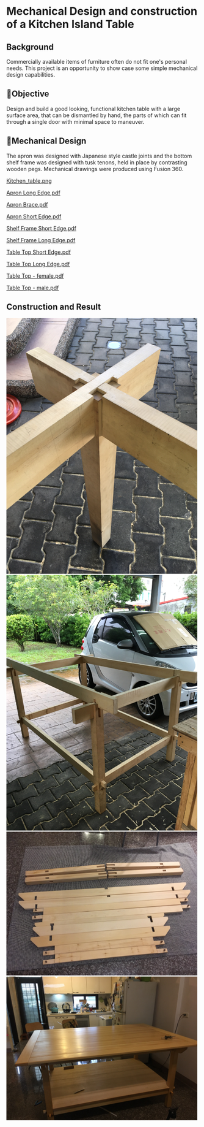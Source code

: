 # Mechanical Design and construction of a Kitchen Island Table

## Background

Commercially available items of furniture often do not fit one's personal needs. This project is an opportunity to show case some simple mechanical design capabilities.

## 🎯Objective

Design and build a good looking, functional kitchen table with a large surface area, that can be dismantled by hand, the parts of which can fit through a single door with minimal space to maneuver. 

## 🦾Mechanical Design

The apron was designed with Japanese style castle joints and the bottom shelf frame was designed with tusk tenons, held in place by contrasting wooden pegs. Mechanical drawings were produced using Fusion 360.

[Kitchen_table.png](https://github.com/Mark-fr-dev/Mark-de-Villiers/blob/5bb0630bfcda1bebe130e52e7cfa558b34b09bf6/Mark/Mechanical/Kitchen_table.png)

[Apron Long Edge.pdf](https://github.com/Mark-fr-dev/Mark-de-Villiers/blob/5bb0630bfcda1bebe130e52e7cfa558b34b09bf6/Mark/Mechanical/Apron_Long_Edge.pdf)

[Apron Brace.pdf](https://github.com/Mark-fr-dev/Mark-de-Villiers/blob/5bb0630bfcda1bebe130e52e7cfa558b34b09bf6/Mark/Mechanical/Apron_Brace.pdf)

[Apron Short Edge.pdf](https://github.com/Mark-fr-dev/Mark-de-Villiers/blob/5bb0630bfcda1bebe130e52e7cfa558b34b09bf6/Mark/Mechanical/Apron_Short_Edge.pdf)

[Shelf Frame Short Edge.pdf](https://github.com/Mark-fr-dev/Mark-de-Villiers/blob/5bb0630bfcda1bebe130e52e7cfa558b34b09bf6/Mark/Mechanical/Shelf_Frame_Short_Edge.pdf)

[Shelf Frame Long Edge.pdf](https://github.com/Mark-fr-dev/Mark-de-Villiers/blob/5bb0630bfcda1bebe130e52e7cfa558b34b09bf6/Mark/Mechanical/Shelf_Frame_Short_Edge.pdf)

[Table Top Short Edge.pdf](https://github.com/Mark-fr-dev/Mark-de-Villiers/blob/5bb0630bfcda1bebe130e52e7cfa558b34b09bf6/Mark/Mechanical/Table_Top_Short_Edge.pdf)

[Table Top Long Edge.pdf](https://github.com/Mark-fr-dev/Mark-de-Villiers/blob/5bb0630bfcda1bebe130e52e7cfa558b34b09bf6/Mark/Mechanical/Table_Top_Long_Edge.pdf)

[Table Top - female.pdf](https://github.com/Mark-fr-dev/Mark-de-Villiers/blob/5bb0630bfcda1bebe130e52e7cfa558b34b09bf6/Mark/Mechanical/Table_Top_-_female.pdf)

[Table Top - male.pdf](https://github.com/Mark-fr-dev/Mark-de-Villiers/blob/5bb0630bfcda1bebe130e52e7cfa558b34b09bf6/Mark/Mechanical/Table_Top_-_male.pdf)

## Construction and Result

<img src="Japanese_table20200731_0012.jpg" class="img-responsive" alt="" width=500>
<img src="Japanese_table20200908_0019.jpg" class="img-responsive" alt="" width=500>
<img src="Japanese_table20200928_0029.jpg" class="img-responsive" alt="" width=500>
<img src="Japanese_table20201015_0052.jpg" class="img-responsive" alt="" width=500>
<img src="Japanese_table20201110_0067.jpg" class="img-responsive" alt="" width=500>
